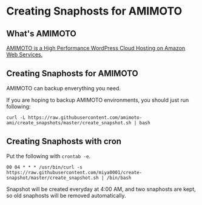 # Creating Snaphosts for AMIMOTO

## What's AMIMOTO

[AMIMOTO is a High Performance WordPress Cloud Hosting on Amazon Web Services.](http://amimoto-ami.com/)

## Creating Snaphosts for AMIMOTO

AMIMOTO can backup enverything you need.

If you are hoping to backup AMIMOTO environments, you should just run following:

```
curl -L https://raw.githubusercontent.com/amimoto-ami/create_snapshots/master/create_snapshot.sh | bash
```

## Creating Snaphosts with cron

Put the following with `crontab -e`.

```
00 04 * * * /usr/bin/curl -s https://raw.githubusercontent.com/miya0001/create-snapshot/master/create_snapshot.sh | /bin/bash
```

Snapshot will be created everyday at 4:00 AM, and two snaphosts are kept, so old snaphosts will be removed automatically.

